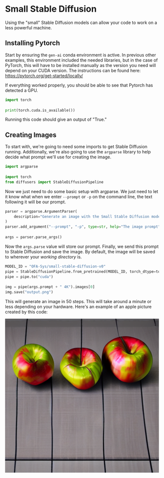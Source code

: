 # Small Stable Diffusion

Using the "small" Stable Diffusion models can allow your code to work on a less powerful machine. 

## Installing Pytorch

Start by ensuring the `gen-ai` conda environment is active. In previous other examples, this environment included the needed libraries, but in the case of PyTorch, this will have to be installed manually as the version you need will depend on your CUDA version. The instructions can be found here: https://pytorch.org/get-started/locally/

If everything worked properly, you should be able to see that Pytorch has detected a GPU.

```python
import torch

print(torch.cuda.is_available())
```

Running this code should give an output of "True."

## Creating Images

To start with, we're going to need some imports to get Stable Diffusion running. Additionally, we're also going to use the `argparse` library to help decide what prompt we'll use for creating the image.

```python
import argparse

import torch
from diffusers import StableDiffusionPipeline
```

Now we just need to do some basic setup with argparse. We just need to let it know what when we enter `--prompt` or `-p` on the command line, the text following it will be our prompt.

```python
parser = argparse.ArgumentParser(
    description="Generate an image with the Small Stable Diffusion model"
)
parser.add_argument("--prompt", "-p", type=str, help="The image prompt")

args = parser.parse_args()
```

Now the `args.parse` value will store our prompt. Finally, we send this prompt to Stable Diffusion and save the image. By default, the image will be saved to wherever your _working directory_ is.

```python
MODEL_ID = "OFA-Sys/small-stable-diffusion-v0"
pipe = StableDiffusionPipeline.from_pretrained(MODEL_ID, torch_dtype=torch.float16)
pipe = pipe.to("cuda")

img = pipe(args.prompt + " 4K").images[0]
img.save("output.png")
```

This will generate an image in 50 steps. This will take around a minute or less depending on your hardware. Here's an example of an apple picture created by this code:

![](code-examples/image-generation/output.png)